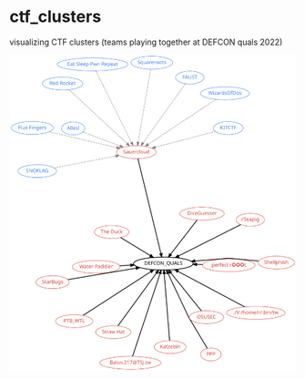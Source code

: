 # ctf_clusters

visualizing CTF clusters (teams playing together at DEFCON quals 2022)

<img src="./teams.svg"></img>
